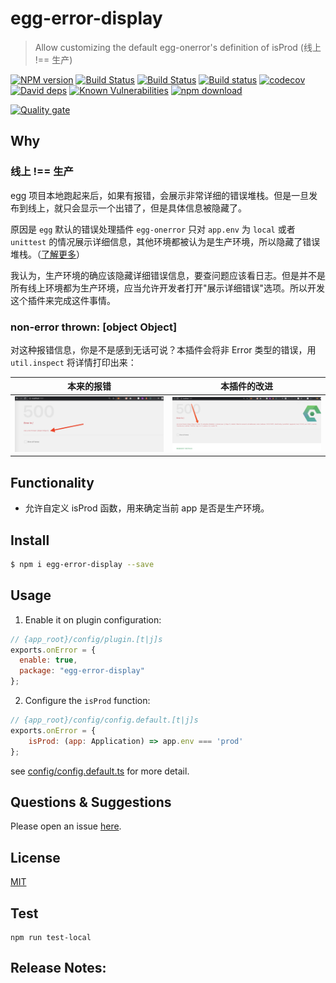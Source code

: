 # egg-error-display

> Allow customizing the default egg-onerror's definition of isProd (线上 !== 生产)

[![NPM version][npm-image]][npm-url]
[![Build Status](https://travis-ci.org/Jeff-Tian/egg-error-display.svg?branch=master)](https://travis-ci.org/Jeff-Tian/egg-error-display)
[![Build Status](https://travis-ci.com/Jeff-Tian/egg-error-display.svg?branch=master)](https://travis-ci.com/Jeff-Tian/egg-error-display)
[![Build status](https://ci.appveyor.com/api/projects/status/jnmcoqymjmyvf0s8?svg=true)](https://ci.appveyor.com/project/Jeff-Tian/egg-on-error)
[![codecov](https://codecov.io/gh/Jeff-Tian/egg-on-error/branch/master/graph/badge.svg)](https://codecov.io/gh/Jeff-Tian/egg-on-error)
[![David deps][david-image]][david-url]
[![Known Vulnerabilities][snyk-image]][snyk-url]
[![npm download][download-image]][download-url]

[npm-image]: https://img.shields.io/npm/v/egg-error-display.svg?style=flat-square
[npm-url]: https://npmjs.org/package/egg-error-display
[david-image]: https://img.shields.io/david/jeff-tian/egg-error-display.svg?style=flat-square
[david-url]: https://david-dm.org/jeff-tian/egg-error-display
[snyk-image]: https://snyk.io/test/npm/egg-error-display/badge.svg?style=flat-square
[snyk-url]: https://snyk.io/test/npm/egg-error-display
[download-image]: https://img.shields.io/npm/dm/egg-error-display.svg?style=flat-square
[download-url]: https://npmjs.org/package/egg-error-display



[![Quality gate](https://sonarcloud.io/api/project_badges/quality_gate?project=Jeff-Tian_egg-on-error)](https://sonarcloud.io/dashboard?id=Jeff-Tian_egg-on-error)


## Why

### 线上 !== 生产

egg 项目本地跑起来后，如果有报错，会展示非常详细的错误堆栈。但是一旦发布到线上，就只会显示一个出错了，但是具体信息被隐藏了。

原因是 `egg` 默认的错误处理插件 `egg-onerror` 只对 `app.env` 为 `local` 或者 `unittest` 的情况展示详细信息，其他环境都被认为是生产环境，所以隐藏了错误堆栈。（[了解更多](https://github.com/eggjs/egg-onerror/pull/30)）

我认为，生产环境的确应该隐藏详细错误信息，要查问题应该看日志。但是并不是所有线上环境都为生产环境，应当允许开发者打开"展示详细错误"选项。所以开发这个插件来完成这件事情。

### non-error thrown: [object Object]

对这种报错信息，你是不是感到无话可说？本插件会将非 Error 类型的错误，用 `util.inspect` 将详情打印出来：

| 本来的报错 | 本插件的改进 |
| -------- | ---------- |
| ![](original.png) | ![](enhanced.png) |

## Functionality
- 允许自定义 isProd 函数，用来确定当前 app 是否是生产环境。

## Install

```bash
$ npm i egg-error-display --save
```

## Usage

1. Enable it on plugin configuration:
```js
// {app_root}/config/plugin.[t|j]s
exports.onError = {
  enable: true,
  package: "egg-error-display"
};
```

2. Configure the `isProd` function:
```js
// {app_root}/config/config.default.[t|j]s
exports.onError = {
    isProd: (app: Application) => app.env === 'prod'
};
```

see [config/config.default.ts](config/config.default.ts) for more detail.

## Questions & Suggestions

Please open an issue [here](https://github.com/eggjs/egg/issues).

## License

[MIT](LICENSE)

## Test

```shell
npm run test-local
```

## Release Notes:

